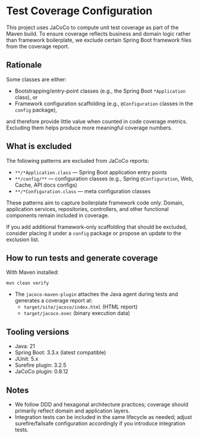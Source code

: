 # Test Coverage Configuration

This project uses JaCoCo to compute unit test coverage as part of the Maven build. To ensure coverage reflects business and domain logic rather than framework boilerplate, we exclude certain Spring Boot framework files from the coverage report.

## Rationale
Some classes are either:
- Bootstrapping/entry-point classes (e.g., the Spring Boot `*Application` class), or
- Framework configuration scaffolding (e.g., `@Configuration` classes in the `config` package),

and therefore provide little value when counted in code coverage metrics. Excluding them helps produce more meaningful coverage numbers.

## What is excluded
The following patterns are excluded from JaCoCo reports:

- `**/*Application.class` — Spring Boot application entry points
- `**/config/**` — configuration classes (e.g., Spring `@Configuration`, Web, Cache, API docs configs)
- `**/*Configuration.class` — meta configuration classes

These patterns aim to capture boilerplate framework code only. Domain, application services, repositories, controllers, and other functional components remain included in coverage.

If you add additional framework-only scaffolding that should be excluded, consider placing it under a `config` package or propose an update to the exclusion list.

## How to run tests and generate coverage
With Maven installed:

```
mvn clean verify
```

- The `jacoco-maven-plugin` attaches the Java agent during tests and generates a coverage report at:
  - `target/site/jacoco/index.html` (HTML report)
  - `target/jacoco.exec` (binary execution data)

## Tooling versions
- Java: 21
- Spring Boot: 3.3.x (latest compatible)
- JUnit: 5.x
- Surefire plugin: 3.2.5
- JaCoCo plugin: 0.8.12

## Notes
- We follow DDD and hexagonal architecture practices; coverage should primarily reflect domain and application layers.
- Integration tests can be included in the same lifecycle as needed; adjust surefire/failsafe configuration accordingly if you introduce integration tests.
